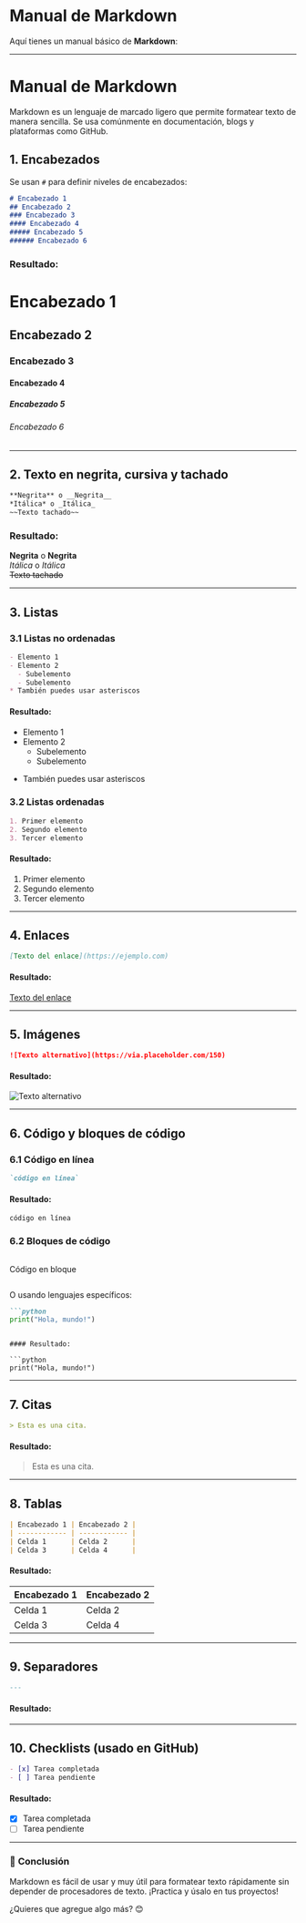 # Manual de **Markdown**

Aquí tienes un manual básico de **Markdown**:

---

# Manual de Markdown

Markdown es un lenguaje de marcado ligero que permite formatear texto de manera sencilla. Se usa comúnmente en documentación, blogs y plataformas como GitHub.

## 1. Encabezados
Se usan `#` para definir niveles de encabezados:

```markdown
# Encabezado 1
## Encabezado 2
### Encabezado 3
#### Encabezado 4
##### Encabezado 5
###### Encabezado 6
```

### Resultado:

# Encabezado 1
## Encabezado 2
### Encabezado 3
#### Encabezado 4
##### Encabezado 5
###### Encabezado 6

---

## 2. Texto en negrita, cursiva y tachado

```markdown
**Negrita** o __Negrita__
*Itálica* o _Itálica_
~~Texto tachado~~
```

### Resultado:
**Negrita** o __Negrita__  
*Itálica* o _Itálica_  
~~Texto tachado~~

---


## 3. Listas


### 3.1 Listas no ordenadas
```markdown
- Elemento 1
- Elemento 2
  - Subelemento
  - Subelemento
* También puedes usar asteriscos
```
#### Resultado:
- Elemento 1
- Elemento 2
  - Subelemento
  - Subelemento
* También puedes usar asteriscos

### 3.2 Listas ordenadas
```markdown
1. Primer elemento
2. Segundo elemento
3. Tercer elemento
```
#### Resultado:
1. Primer elemento
2. Segundo elemento
3. Tercer elemento

---

## 4. Enlaces
```markdown
[Texto del enlace](https://ejemplo.com)
```
#### Resultado:
[Texto del enlace](https://ejemplo.com)

---

## 5. Imágenes
```markdown
![Texto alternativo](https://via.placeholder.com/150)
```
#### Resultado:
![Texto alternativo](https://via.placeholder.com/150)

---

## 6. Código y bloques de código

### 6.1 Código en línea
```markdown
`código en línea`
```
#### Resultado:
`código en línea`

### 6.2 Bloques de código
```markdown
```
Código en bloque
```
```
O usando lenguajes específicos:

```markdown
```python
print("Hola, mundo!")
```
```

#### Resultado:

```python
print("Hola, mundo!")
```

---

## 7. Citas
```markdown
> Esta es una cita.
```
#### Resultado:
> Esta es una cita.

---

## 8. Tablas
```markdown
| Encabezado 1 | Encabezado 2 |
| ------------ | ------------ |
| Celda 1      | Celda 2      |
| Celda 3      | Celda 4      |
```
#### Resultado:

| Encabezado 1 | Encabezado 2 |
| ------------ | ------------ |
| Celda 1      | Celda 2      |
| Celda 3      | Celda 4      |

---

## 9. Separadores
```markdown
---
```
#### Resultado:

---

## 10. Checklists (usado en GitHub)
```markdown
- [x] Tarea completada
- [ ] Tarea pendiente
```
#### Resultado:

- [x] Tarea completada
- [ ] Tarea pendiente

---

### 📌 **Conclusión**
Markdown es fácil de usar y muy útil para formatear texto rápidamente sin depender de procesadores de texto. ¡Practica y úsalo en tus proyectos!

¿Quieres que agregue algo más? 😊